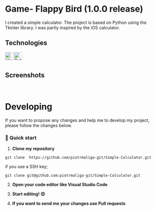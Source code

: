 # Game- Flappy Bird (1.0.0 release)
I created a simple calculator. The project is based on Python using the Tkinter library. I was partly inspired by the iOS calculator.

## Technologies
<img align="left" alt="Visual Studio Code" width="26px" src="https://img.icons8.com/color/48/000000/visual-studio-code-2019.png" />

<img align="left" alt="Python" width="26px" src="https://img.icons8.com/color/48/000000/python--v1.png" />

<br/>
<br/>

## Screenshots
<img src="https://raw.githubusercontent.com/piotrmaliga-git/Simple-Calculator/master/screenshots/screen1.png" alt="">

<img src="https://raw.githubusercontent.com/piotrmaliga-git/Simple-Calculator/master/screenshots/screen2.png" alt="">

<img src="https://raw.githubusercontent.com/piotrmaliga-git/Simple-Calculator/master/screenshots/screen3.png" alt="">

<img src="https://raw.githubusercontent.com/piotrmaliga-git/Simple-Calculator/master/screenshots/screen4.png" alt="">

<img src="https://raw.githubusercontent.com/piotrmaliga-git/Simple-Calculator/master/screenshots/screen5.png" alt="">

<img src="https://raw.githubusercontent.com/piotrmaliga-git/Simple-Calculator/master/screenshots/screen6.png" alt="">

# Developing
If you want to propose any changes and help me to develop my project, please follow the changes below.

### 🚀 Quick start

1.  **Clone my repository**

```
git clone  https://github.com/piotrmaliga-git/Simple-Calculator.git
```
if you use a SSH key;

```
git clone git@github.com:piotrmaliga-git/Simple-Calculator.git
```

2. **Open your code editor like Visual Studio Code**

3. **Start editing! 😊**

4. **If you want to send me your changes use Pull requests**